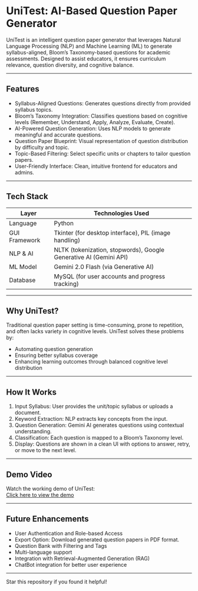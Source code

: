 # UniTest: AI-Based Question Paper Generator

UniTest is an intelligent question paper generator that leverages Natural Language Processing (NLP) and Machine Learning (ML) to generate syllabus-aligned, Bloom’s Taxonomy-based questions for academic assessments. Designed to assist educators, it ensures curriculum relevance, question diversity, and cognitive balance.

---

## Features

- Syllabus-Aligned Questions: Generates questions directly from provided syllabus topics.
- Bloom’s Taxonomy Integration: Classifies questions based on cognitive levels (Remember, Understand, Apply, Analyze, Evaluate, Create).
- AI-Powered Question Generation: Uses NLP models to generate meaningful and accurate questions.
- Question Paper Blueprint: Visual representation of question distribution by difficulty and topic.
- Topic-Based Filtering: Select specific units or chapters to tailor question papers.
- User-Friendly Interface: Clean, intuitive frontend for educators and admins.

---

## Tech Stack

| Layer        | Technologies Used |
|--------------|-------------------|
| Language      | Python |
| GUI Framework | Tkinter (for desktop interface), PIL (image handling) |
| NLP & AI      | NLTK (tokenization, stopwords), Google Generative AI (Gemini API) |
| ML Model      | Gemini 2.0 Flash (via Generative AI) |
| Database      | MySQL (for user accounts and progress tracking) |

---

## Why UniTest?

Traditional question paper setting is time-consuming, prone to repetition, and often lacks variety in cognitive levels. UniTest solves these problems by:

- Automating question generation
- Ensuring better syllabus coverage
- Enhancing learning outcomes through balanced cognitive level distribution

---

## How It Works

1. Input Syllabus: User provides the unit/topic syllabus or uploads a document.
2. Keyword Extraction: NLP extracts key concepts from the input.
3. Question Generation: Gemini AI generates questions using contextual understanding.
4. Classification: Each question is mapped to a Bloom’s Taxonomy level.
5. Display: Questions are shown in a clean UI with options to answer, retry, or move to the next level.

---

## Demo Video

Watch the working demo of UniTest:  
[Click here to view the demo](https://drive.google.com/file/d/1pV0_3BJC7i__AuJBFH_XI4c2_KUfIRok/view?usp=sharing)

---

## Future Enhancements

- User Authentication and Role-based Access  
- Export Option: Download generated question papers in PDF format.
- Question Bank with Filtering and Tags  
- Multi-language support  
- Integration with Retrieval-Augmented Generation (RAG)
- ChatBot integration for better user experience 
---

Star this repository if you found it helpful!
